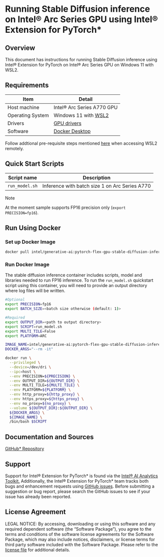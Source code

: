 # Running Stable Diffusion inference on Intel® Arc Series GPU using Intel® Extension for PyTorch*

## Overview

This document has instructions for running Stable Diffusion inference using Intel® Extension for PyTorch on Intel® Arc Series GPU on Windows 11 with WSL2.

## Requirements
| Item | Detail |
| ------ | ------- |
| Host machine  | Intel® Arc Series A770 GPU |
| Operating System | Windows 11 with [WSL2](https://learn.microsoft.com/en-us/windows/wsl/install) | 
| Drivers | [GPU drivers](https://www.intel.com/content/www/us/en/products/docs/discrete-gpus/arc/software/drivers.html) |
| Software | [Docker Desktop](https://docs.docker.com/desktop/wsl) |

Follow addtional pre-requisite steps mentioned [here](WSL2_ARC_BASE.md) when accessing WSL2 remotely. 

## Quick Start Scripts

| Script name | Description |
|-------------|-------------|
| `run_model.sh` | Inference with batch size 1 on Arc Series A770 |

> [!NOTE]
> At the moment sample supports FP16 precision only (`export PRECISION=fp16`).

## Run Using Docker

### Set up Docker Image
```bash
docker pull intel/generative-ai:pytorch-flex-gpu-stable-diffusion-inference
```

### Run Docker Image
The stable diffusion inference container includes scripts, model and libraries needed to run FP16 inference. To run the `run_model.sh` quickstart script using this container, you will need to provide an output directory where log files will be written.

```bash
#Optional
export PRECISION=fp16
export BATCH_SIZE=<batch size otherwise (default: 1)>

#Required
export OUTPUT_DIR=<path to output directory>
export SCRIPT=run_model.sh
export MULTI_TILE=False
export PLATFORM=ARC

IMAGE_NAME=intel/generative-ai:pytorch-flex-gpu-stable-diffusion-inference
DOCKER_ARGS="--rm -it"

docker run \
  --privileged \
  --device=/dev/dri \
  --ipc=host \
  --env PRECISION=${PRECISION} \
  --env OUTPUT_DIR=${OUTPUT_DIR} \
  --env MULTI_TILE=${MULTI_TILE} \
  --env PLATFORM=${PLATFORM} \
  --env http_proxy=${http_proxy} \
  --env https_proxy=${https_proxy} \
  --env no_proxy=${no_proxy} \
  --volume ${OUTPUT_DIR}:${OUTPUT_DIR} \
  ${DOCKER_ARGS} \
  ${IMAGE_NAME} \
  /bin/bash $SCRIPT
```
  
## Documentation and Sources

[GitHub* Repository](https://github.com/IntelAI/models/tree/master/docker/flex-gpu)

## Support
Support for Intel® Extension for PyTorch* is found via the [Intel® AI Analytics Toolkit.](https://www.intel.com/content/www/us/en/developer/tools/oneapi/ai-analytics-toolkit.html#gs.qbretz) Additionally, the Intel® Extension for PyTorch* team tracks both bugs and enhancement requests using [GitHub issues](https://github.com/intel/intel-extension-for-pytorch/issues). Before submitting a suggestion or bug report, please search the GitHub issues to see if your issue has already been reported.

## License Agreement

LEGAL NOTICE: By accessing, downloading or using this software and any required dependent software (the “Software Package”), you agree to the terms and conditions of the software license agreements for the Software Package, which may also include notices, disclaimers, or license terms for third party software included with the Software Package. Please refer to the [license file](https://github.com/IntelAI/models/tree/master/third_party) for additional details.
